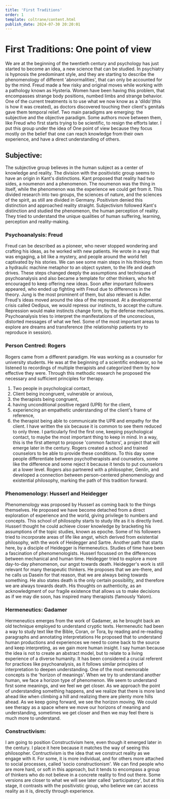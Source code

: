 ```yaml
---
title: 'First Traditions'
order: 1
template: coltrane/content.html
publish_date: 2024-07-30 20:20:01
---
```


# First Traditions: One point of view
We are at the beginning of the twentieth century and psychology has just started to become an idea, a new science that can be studied.
In psychiatry is hypnosis the predominant style, and they are starting to describe the phenomenology of different 'abnormalities', that can only be accounted for by the mind.
Freud made a few risky and original moves while working with a pathology known as Hysteria. Women have been having this problem, that encompasses strange body positions, numbed limbs and strange behavior.
One of the current treatments is to use what we now know as a 'dildo'(this is how it was created), as doctors discovered touching their client's genitals gave them temporal relief.
Two main paradigms are emerging: the subjective and the objective paradigm. Some authors move between them, like Freud who first starts trying to be scientific, to resign the efforts later.
I put this group under the idea of One point of view because they focus mostly on the belief that one can reach knowledge from their own experience, and have a direct understanding of others.

## Subjective:
The subjective group believes in the human subject as a center of knowledge and reality. The division with the positivistic group seems to have an origin in Kant's distinctions.
Kant proposed that reality had two sides, a noumenon and a phenomenon. The noumenon was the thing in itself, while the phenomenon was the experience we could get from it.
This divided research into two groups, the sciences of nature, and the sciences of the spirit, as still are divided in Germany. Positivism denied this distinction and approached reality straight.
Subjectivism followed Kant's distinction and studied the phenomenon, the human perception of reality. They tried to understand the unique qualities of human suffering, learning, perception and reality-making.

### Psychoanalysis: Freud
Freud can be described as a pioneer, who never stopped wondering and crafting his ideas, as he worked with new patients. He wrote in a way that was engaging, a bit like a mystery, and people around the world felt captivated by his stories.
We can see some main steps in his thinking: from a hydraulic machine metaphor to an object system, to the life and death drives. These steps changed deeply the assumptions and techniques of psychoanalysis and also became a template for other thinkers, who felt encouraged to keep offering new ideas.
Soon after important followers appeared, who ended up fighting with Freud due to differences in the theory. Jung is the most prominent of them, but also relevant is Adler.
Freud's ideas moved around the idea of the repressed. At a developmental crisis called Oedipus, we would repress our instincts, to accept the culture. Repression would make instincts change form, by the defense mechanisms.
Psychoanalysis tries to interpret the manifestations of the unconscious, distorted messages of what we feel. Some of the most important areas to explore are dreams and transference (the relationship patients try to reproduce in session).

### Person Centred: Rogers
Rogers came from a different paradigm. He was working as a counselor for university students. He was at the beginning of a scientific endeavor, so he listened to recordings of multiple therapists and categorized them by how effective they were.
Through this methodic research he proposed the necessary and sufficient principles for therapy.
1.	Two people in psychological contact,
2.	Client being incongruent, vulnerable or anxious,
3.	the therapists being congruent,
4.	having unconditional positive regard (UPR) for the client,
5.	experiencing an empathetic understanding of the client's frame of reference,
6.	the therapist being able to communicate the UPR and empathy for the client.
I have written the six because it is common to see them reduced to only three. I particularly find the first one, keeping psychological contact, to maybe the most important thing to keep in mind.
In a way, this is the first attempt to propose 'common factors', a project that will emerge later in the century. Rogers created a school and trained counselors to be able to provide these conditions.
To this day some people differentiate between psychotherapists and counselors, some like the difference and some reject it because it tends to put counselors at a lower level.
Rogers also partnered with a philosopher, Genlin, and developed a connection between person-centered phenomenology and existential philosophy, marking the path of this tradition forward.

### Phenomenology: Husserl and Heidegger
Phenomenology was proposed by Husserl as coming back to the things themselves. He proposed we have become detached from a direct exploration of experience and the world, giving privilege to numbers and concepts.
This school of philosophy starts to study life as it is directly lived. Husserl thought he could achieve closer knowledge by bracketing his assumptions of the topic studies, known as epoche.
Some of his followers tried to incorporate areas of life like angst, which derived from existential philosophy, with the work of Heidegger and Sartre. Another path that starts here, by a disciple of Heidegger is Hermeneutics.
Studies of time have been a fascination of phenomenologists. Husserl focussed on the differences between mechanical and human time. Heidegger tried to explore a more day-to-day phenomenon, our angst towards death.
Heidegger's work is still relevant for many therapeutic thinkers. He proposes that we are-there, and he calls us Dasein for that reason, that we are always being towards something. He also states death is the only certain possibility, and therefore we are always towards death.
His thoughts on authenticity, as an acknowledgment of our fragile existence that allows us to make decisions as if we may die soon, has inspired many therapists (famously Yalom).

### Hermeneutics: Gadamer
Hermeneutics emerges from the work of Gadamer, as he brought back an old technique employed to understand cryptic texts. Hermeneutic had been a way to study text like the Bible, Coran, or Tora, by reading and re-reading paragraphs and annotating interpretations
He proposed that to understand human productions and experiences we need to come back to the source and keep interpreting, as we gain more human insight. I say human because the idea is not to create an abstract model, but to relate to a living experience of a diverse humanity.
It has been considered a crucial referent for practices like psychoanalysis, as it follows similar principles of interpretation to deepen understanding.
One of the most memorable concepts is the 'horizon of meanings'. When we try to understand another human, we face a horizon type of phenomenon. We seem to understand first some meanings, and we feel we get closer.
As we approach the point of understanding something happens, and we realize that there is more land ahead like when climbing a hill and realizing there are plenty more hills ahead. As we keep going forward, we see the horizon moving.
We could see therapy as a space where we move our horizons of meaning and understanding, sometimes we get closer and then we may feel there is much more to understand.

### Constructivism:
I am going to position Constructivism here, even though it emerged later in the century. I place it here because it matches the way of seeing this philosopher.
Contructivism is the idea that we construct reality as we engage with it. For some, it is more individual, and for others more attached to social processes, called 'socio constructionism'.
We can find people who are more hard, or soft in this approach, but it tends to encompass a group of thinkers who do not believe in a concrete reality to find out there.
Some versions are closer to what we will see later called 'participatory', but at this stage, it contrasts with the positivistic group, who believe we can access reality as it is, directly through experience.


